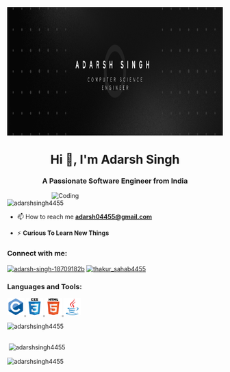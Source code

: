 <img align = "Top" alt="Coding" width="1000" height="300" src = "https://github.com/AdarshSingh4455/AdarshSingh4455/blob/main/ADARSH%20SINGH.png">
<h1 align="center">Hi 👋, I'm Adarsh Singh</h1>
<h3 align="center">A Passionate Software Engineer from India</h3>

<img align = "right" alt="Coding" width="400" src = "https://media.tenor.com/Aw2-4sShkCUAAAAd/coding.gif">
<p align="left"> <img src="https://komarev.com/ghpvc/?username=adarshsingh4455&label=Profile%20views&color=0e75b6&style=flat" alt="adarshsingh4455" /> </p>

- 📫 How to reach me **adarsh04455@gmail.com**

- ⚡ **Curious To Learn New Things**

<h3 align="left">Connect with me:</h3>
<p align="left">
<a href="https://linkedin.com/in/adarsh-singh4455" target="blank"><img align="center" src="https://raw.githubusercontent.com/rahuldkjain/github-profile-readme-generator/master/src/images/icons/Social/linked-in-alt.svg" alt="adarsh-singh-18709182b" height="30" width="40" /></a>
<a href="https://instagram.com/thakur_sahab4455" target="blank"><img align="center" src="https://raw.githubusercontent.com/rahuldkjain/github-profile-readme-generator/master/src/images/icons/Social/instagram.svg" alt="thakur_sahab4455" height="30" width="40" /></a>
</p>

<h3 align="left">Languages and Tools:</h3>
<p align="left"> <a href="https://www.cprogramming.com/" target="_blank" rel="noreferrer"> <img src="https://raw.githubusercontent.com/devicons/devicon/master/icons/c/c-original.svg" alt="c" width="40" height="40"/> </a> <a href="https://www.w3schools.com/css/" target="_blank" rel="noreferrer"> <img src="https://raw.githubusercontent.com/devicons/devicon/master/icons/css3/css3-original-wordmark.svg" alt="css3" width="40" height="40"/> </a> <a href="https://www.w3.org/html/" target="_blank" rel="noreferrer"> <img src="https://raw.githubusercontent.com/devicons/devicon/master/icons/html5/html5-original-wordmark.svg" alt="html5" width="40" height="40"/> </a> <a href="https://www.java.com" target="_blank" rel="noreferrer"> <img src="https://raw.githubusercontent.com/devicons/devicon/master/icons/java/java-original.svg" alt="java" width="40" height="40"/> </a> </p>

<p><img align="left" src="https://github-readme-stats.vercel.app/api/top-langs?username=adarshsingh4455&show_icons=true&locale=en&layout=compact" alt="adarshsingh4455" /></p> <br><br>

<p>&nbsp;<img align="center" src="https://github-readme-stats.vercel.app/api?username=adarshsingh4455&show_icons=true&locale=en" alt="adarshsingh4455" /></p>

<p><img align="center" src="https://github-readme-streak-stats.herokuapp.com/?user=adarshsingh4455&" alt="adarshsingh4455" /></p>
